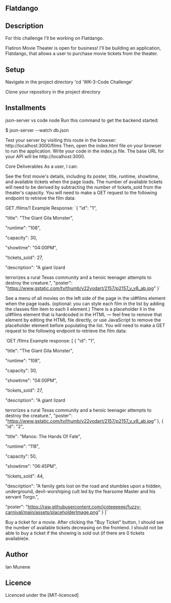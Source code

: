 ## Flatdango

## Description
For this challenge I'll be working on Flatdango.

Flatiron Movie Theater is open for business! I'll be building  an application, Flatdango, that allows a user to purchase movie tickets from the theater.

## Setup
Navigate in the project directory 'cd 'WK-3-Code Challenge'


Clone your repository in the project directory

## Installments
json-server
vs code
node
Run this command to get the backend started:

$ json-server --watch db.json

Test your server by visiting this route in the browser: http://localhost:3000/films Then, open the index.html file on your browser to run the application. Write your code in the index.js file. The base URL for your API will be http://localhost:3000.

Core Deliverables
As a user, I can:

See the first movie's details, including its poster, title, runtime, showtime, and available tickets when the page loads. The number of available tickets will need to be derived by subtracting the number of tickets_sold from the theater's capacity. You will need to make a GET request to the following endpoint to retrieve the film data:

GET /films/1 Example Response: `{ "id": "1",

"title": "The Giant Gila Monster",

"runtime": "108",

"capacity": 30,

"showtime": "04:00PM",

"tickets_sold": 27,

"description": "A giant lizard

terrorizes a rural Texas community and a heroic teenager attempts to destroy the creature.", "poster": "https://www.gstatic.com/tv/thumb/v22vodart/2157/p2157_v_v8_ab.jpg" }`

See a menu of all movies on the left side of the page in the ul#films element when the page loads. (optional: you can style each film in the list by adding the classes film item to each li element.) There is a placeholder li in the ul#films element that is hardcoded in the HTML — feel free to remove that element by editing the HTML file directly, or use JavaScript to remove the placeholder element before populating the list. You will need to make a GET request to the following endpoint to retrieve the film data:

`GET /films Example response: [ { "id": "1",

 "title": "The Giant Gila Monster",


 "runtime": "108",

 "capacity": 30,

 "showtime": "04:00PM",

 "tickets_sold": 27,

 "description": "A giant lizard 

 terrorizes a rural Texas community and a heroic teenager attempts to destroy the creature.",
 "poster": "https://www.gstatic.com/tv/thumb/v22vodart/2157/p2157_v_v8_ab.jpg"
}, { "id": "2",

 "title": "Manos: The Hands Of Fate",

 "runtime": "118",

 "capacity": 50,

 "showtime": "06:45PM",

 "tickets_sold": 44,

 "description": "A family gets lost on the road and stumbles upon a hidden, underground, devil-worshiping cult led by the fearsome Master and his servant Torgo.",

 "poster": "https://raw.githubusercontent.com/jcoteeeeee/fuzzy-carnival/main/assets/placeholderImage.png"
} ]`

Buy a ticket for a movie. After clicking the "Buy Ticket" button, I should see the number of available tickets decreasing on the frontend. I should not be able to buy a ticket if the showing is sold out (if there are 0 tickets available)e.

## Author

Ian Munene

## Licence

Licenced under the [MIT-licenced]